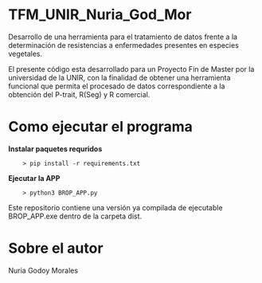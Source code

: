 # TFM_UNIR_Nuria_God_Mor

Desarrollo de una herramienta para el tratamiento de datos frente a la determinación de resistencias a enfermedades presentes en especies vegetales.

El presente código esta desarrollado para un Proyecto Fin de Master por la universidad de la UNIR, con la finalidad de obtener una herramienta funcional 
que permita el procesado de datos correspondiente a la obtención del P-trait, R(Seg) y R comercial. 

# Como ejecutar el programa
**Instalar paquetes requridos**

        > pip install -r requirements.txt

**Ejecutar la APP** 

        > python3 BROP_APP.py 

Este repositorio contiene una versión ya compilada de ejecutable BROP_APP.exe dentro de la carpeta dist.

# Sobre el autor

Nuria Godoy Morales
